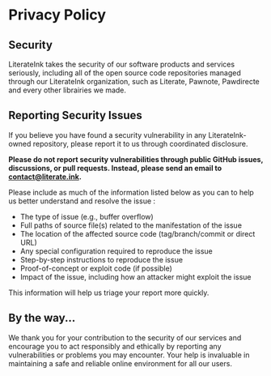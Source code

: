 # Privacy Policy

## Security
LiterateInk takes the security of our software products and services seriously, including all of the open source code repositories managed through our LiterateInk organization, such as Literate, Pawnote, Pawdirecte and every other librairies we made.

## Reporting Security Issues
If you believe you have found a security vulnerability in any LiterateInk-owned repository, please report it to us through coordinated disclosure.

**Please do not report security vulnerabilities through public GitHub issues, discussions, or pull requests.
Instead, please send an email to <contact@literate.ink>.**

Please include as much of the information listed below as you can to help us better understand and resolve the issue :
- The type of issue (e.g., buffer overflow)
- Full paths of source file(s) related to the manifestation of the issue
- The location of the affected source code (tag/branch/commit or direct URL)
- Any special configuration required to reproduce the issue
- Step-by-step instructions to reproduce the issue
- Proof-of-concept or exploit code (if possible)
- Impact of the issue, including how an attacker might exploit the issue

This information will help us triage your report more quickly.

## By the way...
We thank you for your contribution to the security of our services and encourage you to act responsibly and ethically by reporting any vulnerabilities or problems you may encounter.
Your help is invaluable in maintaining a safe and reliable online environment for all our users.
